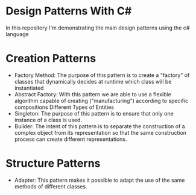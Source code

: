 # Design Patterns With C#
In this repository I'm demonstrating the main design patterns using the c# language

# Creation Patterns
- Factory Method: The purpose of this pattern is to create a "factory" of classes that dynamically decides at runtime which class will be instantiated
- Abstract Factory: With this pattern we are able to use a flexible algorithm capable of creating ("manufacturing") according to specific compositions Different Types of Entities
- Singleton: The purpose of this pattern is to ensure that only one instance of a class is used.
- Builder: The intent of this pattern is to separate the construction of a complex object from its representation so that the same construction process can create different representations.

# Structure Patterns
- Adapter: This pattern makes it possible to adapt the use of the same methods of different classes.
